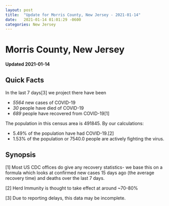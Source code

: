 ```yaml
---
layout: post
title:  "Update for Morris County, New Jersey - 2021-01-14"
date:   2021-01-14 01:01:29 -0600
categories: New Jersey
---
```


# Morris County, New Jersey
#### Updated 2021-01-14

## Quick Facts

In the last 7 days[3] we project there have been
- *5564* new cases of COVID-19
- *30* people have died of COVID-19
- *689* people have recovered from COVID-19[1]

The population in this census area is 491845. By our calculations:
- 5.49% of the population have had COVID-19.[2]
- 1.53% of the population or 7540.0 people are actively fighting the virus.

## Synopsis




[1] Most US CDC offices do give any recovery statistics- we base this on a formula which looks at confirmed new cases
15 days ago (the average recovery time) and deaths over the last 7 days.

[2] Herd Immunity is thought to take effect at around ~70-80%

[3] Due to reporting delays, this data may be incomplete.
 
    